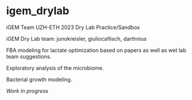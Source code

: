 # igem_drylab
iGEM Team UZH-ETH 2023 Dry Lab Practice/Sandbox

iGEM Dry Lab team: junokreisler, giuliocaflisch, darthnius

FBA modeling for lactate optimization based on papers as well as wet lab team suggestions.

Exploratory analysis of the microbiome.

Bacterial growth modeling.

*Work in progress*
